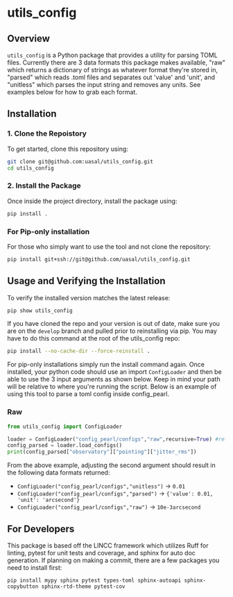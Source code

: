 # utils_config

## Overview
`utils_config` is a Python package that provides a utility for parsing TOML files. Currently there are 3 data formats this package makes available, "raw" which returns a dictionary of strings as whatever format they're stored in, "parsed" which reads .toml files and separates out 'value' and 'unit', and "unitless" which parses the input string and removes any units. See examples below for how to grab each format. 

## Installation

### **1. Clone the Repoistory**
To get started, clone this repository using:
```sh
git clone git@github.com:uasal/utils_config.git
cd utils_config
```

### **2. Install the Package**
Once inside the project directory, install the package using:
```sh
pip install .
```

### **For Pip-only installation**
For those who simply want to use the tool and not clone the repository:
```sh
pip install git+ssh://git@github.com/uasal/utils_config.git
```

## Usage and Verifying the Installation
To verify the installed version matches the latest release: 
```sh
pip show utils_config
```

If you have cloned the repo and your version is out of date, make sure you are on the `develop` branch and pulled prior to reinstalling via pip. You may have to do this command at the root of the utils_config repo: 
```sh
pip install --no-cache-dir --force-reinstall .
```
For pip-only installations simply run the install command again. Once installed, your python code should use an import `ConfigLoader` and then be able to use the 3 input arguments as shown below. Keep in mind your path will be relative to where you're running the script. Below is an example of using this tool to parse a toml config inside config_pearl.

### Raw
```python
from utils_config import ConfigLoader

loader = ConfigLoader("config_pearl/configs","raw",recursive=True) #relative path from where you run the tool
config_parsed = loader.load_configs()
print(config_parsed["observatory"]["pointing"]["jitter_rms"])
```

From the above example, adjusting the second argument should result in the following data formats returned:
- `ConfigLoader("config_pearl/configs","unitless")` -> `0.01`
- `ConfigLoader("config_pearl/configs","parsed")` -> `{'value': 0.01, 'unit': 'arcsecond'}`
- `ConfigLoader("config_pearl/configs","raw")` -> `10e-3arcsecond`

## For Developers
This package is based off the LINCC framework which utilizes Ruff for linting, pytest for unit tests and coverage, and sphinx for auto doc generation. If planning on making a commit, there are a few packages you need to install first:

```
pip install mypy sphinx pytest types-toml sphinx-autoapi sphinx-copybutton sphinx-rtd-theme pytest-cov
```
